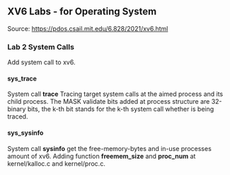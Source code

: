 ## XV6 Labs - for Operating System

Source: https://pdos.csail.mit.edu/6.828/2021/xv6.html

### Lab 2 System Calls

Add system call to xv6.

#### **sys_trace**

System call **trace** Tracing target system calls at the aimed process and its child process. The MASK validate bits added at process structure are 32-binary bits, the k-th bit stands for the k-th system call whether is being traced.

#### **sys_sysinfo**

System call **sysinfo** get the free-memory-bytes and in-use processes amount of xv6. Adding function **freemem_size** and **proc_num** at kernel/kalloc.c and kernel/proc.c.

